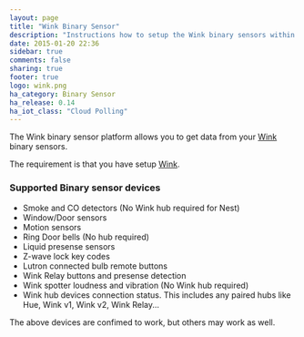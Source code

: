 ```yaml
---
layout: page
title: "Wink Binary Sensor"
description: "Instructions how to setup the Wink binary sensors within Home Assistant."
date: 2015-01-20 22:36
sidebar: true
comments: false
sharing: true
footer: true
logo: wink.png
ha_category: Binary Sensor
ha_release: 0.14
ha_iot_class: "Cloud Polling"
---
```



The Wink binary sensor platform allows you to get data from your [Wink](http://www.wink.com/) binary sensors.

The requirement is that you have setup [Wink](/components/wink/).


### Supported Binary sensor devices

- Smoke and CO detectors (No Wink hub required for Nest)
- Window/Door sensors
- Motion sensors
- Ring Door bells (No hub required)
- Liquid presense sensors
- Z-wave lock key codes
- Lutron connected bulb remote buttons
- Wink Relay buttons and presense detection
- Wink spotter loudness and vibration (No Wink hub required)
- Wink hub devices connection status. This includes any paired hubs like Hue, Wink v1, Wink v2, Wink Relay...

<p class='note'>
The above devices are confimed to work, but others may work as well.
</p>

